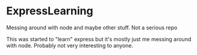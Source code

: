 # ExpressLearning
Messing around with node and maybe other stuff. Not a serious repo


This was started to "learn" express but it's mostly just me messing around with node. Probably not very interesting to anyone.
